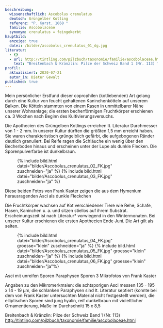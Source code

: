 ```yaml
---
beschreibung:
  wissenschaftlich: Ascobolus crenulatus
  deutsch: Grüngelber Kotling
  referenz: "P. Karst. 1868 "
  familie: Ascobolaceae
  synonym: crenulatus = feingekerbt
hauptbild:
  anzeige: true
  datei: /bilder/ascobolus_crenulatus_01_dg.jpg
literatur:
  - {}
  - url: http://tintling.com/pilzbuch/taxonomie/familie/ascobolaceae.html
    text: "Breitenbach & Kränzlin: Pilze der Schweiz Band 1 (Nr. 113) "
profil:
  aktualisiert: 2020-07-21
  autor_in: Dieter Gewalt
published: true
---
```

Mein persönlicher Erstfund dieser coprophilen (kotliebenden) Art gelang durch eine Kultur von feucht gehaltenen Kaninchenkötteln auf unserem Balkon. Die Kötteln stammten von einem Rasen in unmittelbarer Nähe unserer Wohnanlage; die ersten becherförmigen Fruchtkörper erschienen ca. 3 Wochen nach Beginn des Kultivierungsversuchs.

Die Apothecien des Grüngelben Kotlings erreichen lt. Literatur Durchmesser von 1 - 2 mm. In unserer Kultur dürften die größten 1,5 mm erreicht haben. Sie waren charakteristisch grüngelblich gefärbt, die aufgebogenen Ränder deutlich granuliert. Bei Reife ragen die Schläuche ein wenig über den Becherboden hinaus und erscheinen unter der Lupe als dunkle Flecken. Die Sporenpulverfarbe ist dunkelbraun.

<figure>
  {% include bild.html datei="bilder/Ascobolus_crenulatus_02_FK.jpg" zuschneiden="ja" %}
  {% include bild.html datei="bilder/Ascobolus_crenulatus_03_FK.jpg" zuschneiden="ja" %}
</figure>

Diese beiden Fotos von Frank Kaster zeigen die aus dem Hymenium herausragenden Asci als dunkle Fleckchen

Die Fruchtkörper wachsen auf Kot verschiedener Tiere wie Rehe, Schafe, Hasen, Kaninchen u. a. und sitzen stiellos auf ihrem Substrat. Erscheinungszeit ist nach Literatur* vorwiegend in den Wintermonaten. Bei unserer Kultur erschienen die ersten Apothecien Ende Juni. Die Art gilt als selten.

<figure>
  {% include bild.html datei="bilder/Ascobolus_crenulatus_04_FK.jpg" groesse="klein" zuschneiden="ja" %}
  {% include bild.html datei="bilder/Ascobolus_crenulatus_05_FK.jpg" groesse="klein" zuschneiden="ja" %}
  {% include bild.html datei="bilder/Ascobolus_crenulatus_06_FK.jpg" groesse="klein" zuschneiden="ja"%}
</figure>

Asci mit unreifen Sporen       Paraphysen      Sporen 
3 Mikrofotos von Frank Kaster

Angaben zu den Mikromerkmalen: die achtsporigen Asci messen 135 - 195 x 14 - 19 µm, die schlanken Paraphysen sind lt. Literatur septiert (konnte bei dem von Frank Kaster untersuchten Material nicht festgestellt werden), die elliptischen Sporen sind jung hyalin, reif dunkelbraun mit violettlicher Ornamentierung, Maße im Durchschnitt 15 x 8,5

Breitenbach & Kränzlin: Pilze der Schweiz Band 1 (Nr. 113)
http://tintling.com/pilzbuch/taxonomie/familie/ascobolaceae.html


